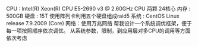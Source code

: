 CPU : Intel(R) Xeon(R) CPU E5-2690 v3 @ 2.60GHz CPU 两颗 24核心
内存 : 500GB
硬盘 : 15T 使用阵列卡利用五个硬盘组成raid5
系统 : CentOS Linux release 7.9.2009 (Core)
网络：使用万兆网络
帮我设计一个系统调优框架，便于每一项按照顺序依次调优。
从系统参数，限制，到应用层对多CPU的调用等方面依次考虑
